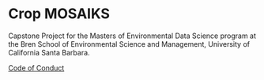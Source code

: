 # Crop MOSAIKS

Capstone Project for the Masters of Environmental Data Science program at the Bren School of Environmental Science and Management, University of California Santa Barbara. 

[Code of Conduct](https://github.com/cropmosaiks/.github/blob/main/CODE_OF_CONDUCT.md)


